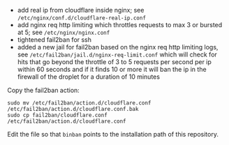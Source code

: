 - add real ip from cloudflare inside nginx; see `/etc/nginx/conf.d/cloudflare-real-ip.conf`
- add nginx req http limiting which throttles requests to max 3 or bursted at 5; see `/etc/nginx/nginx.conf`
- tightened fail2ban for ssh
- added a new jail for fail2ban based on the nginx req http limiting logs, see `/etc/fail2ban/jail.d/nginx-req-limit.conf` which will check for hits that go beyond the throttle of 3 to 5 requests per second per ip within 60 seconds and if it finds 10 or more it will ban the ip in the firewall of the droplet for a duration of 10 minutes

Copy the fail2ban action:

```
sudo mv /etc/fail2ban/action.d/cloudflare.conf /etc/fail2ban/action.d/cloudflare.conf.bak
sudo cp fail2ban/cloudflare.conf /etc/fail2ban/action.d/cloudflare.conf
```

Edit the file so that `binban` points to the installation path of this repository.
